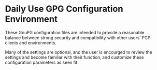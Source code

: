 # Daily Use GPG Configuration Environment


These GnuPG configuration files are intended to provide a reasonable 
balance between strong security and compatibility with other users'
PGP clients and environments.

Many of the settings are optional, and the user is encourged to review
the settings and become familiar with their function, and customize
these configuration parameters as seen fit.

